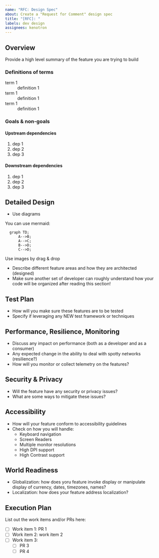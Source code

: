 ```yaml
---
name: "RFC: Design Spec"
about: Create a "Request for Comment" design spec
title: "[RFC]: "
labels: dev design
assignees: kenotron
---
```


## Overview

Provide a high level summary of the feature you are trying to build

### Definitions of terms

<dl>
  <dt>term 1</dt>
  <dd>definition 1</dt>
  <dt>term 1</dt>
  <dd>definition 1</dt>
  <dt>term 1</dt>
  <dd>definition 1</dt>
</dl>

### Goals & non-goals

#### Upstream dependencies

1. dep 1
2. dep 2
3. dep 3

#### Downstream dependencies

1. dep 1
2. dep 2
3. dep 3

</details>

## Detailed Design

- Use diagrams

You can use mermaid:

```mermaid
  graph TD;
      A-->B;
      A-->C;
      B-->D;
      C-->D;
```

Use images by drag & drop

- Describe different feature areas and how they are architected (designed)
- Make sure another set of developer can roughly understand how your code will be organized after reading this section!

## Test Plan

- How will you make sure these features are to be tested
- Specify if leveraging any NEW test framework or techniques

## Performance, Resilience, Monitoring

- Discuss any impact on performance (both as a developer and as a consumer)
- Any expected change in the ability to deal with spotty networks (resilience?)
- How will you monitor or collect telemetry on the features?

## Security & Privacy

- Will the feature have any security or privacy issues?
- What are some ways to mitigate these issues?

## Accessibility

- How will your feature conform to accessibility guidelines
- Check on how you will handle:
  - Keyboard navigation
  - Screen Readers
  - Multiple monitor resolutions
  - High DPI support
  - High Contrast support

## World Readiness

- Globalization: how does yoru feature invoke display or manipulate display of currency, dates, timezones, names?
- Localization: how does your feature address localization?

## Execution Plan

List out the work items and/or PRs here:

- [ ] Work item 1: PR 1
- [ ] Work item 2: work item 2
- [ ] Work item 3:
  - [ ] PR 3
  - [ ] PR 4
